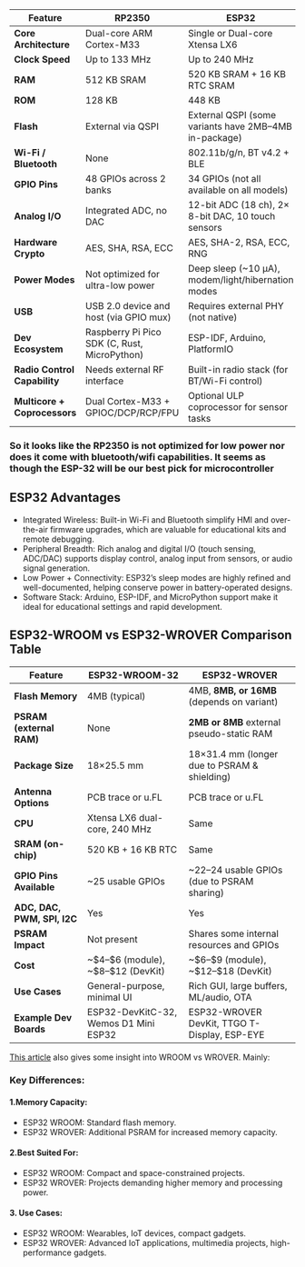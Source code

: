 | Feature                      | **RP2350**                                   | **ESP32**                                             |
| ---------------------------- | -------------------------------------------- | ----------------------------------------------------- |
| **Core Architecture**        | Dual-core ARM Cortex-M33                     | Single or Dual-core Xtensa LX6                        |
| **Clock Speed**              | Up to 133 MHz                                | Up to 240 MHz                                         |
| **RAM**                      | 512 KB SRAM                                  | 520 KB SRAM + 16 KB RTC SRAM                          |
| **ROM**                      | 128 KB                                       | 448 KB                                                |
| **Flash**                    | External via QSPI                            | External QSPI (some variants have 2MB–4MB in-package) |
| **Wi-Fi / Bluetooth**        | None                                         | 802.11b/g/n, BT v4.2 + BLE                          |
| **GPIO Pins**                | 48 GPIOs across 2 banks                      | 34 GPIOs (not all available on all models)            |
| **Analog I/O**               | Integrated ADC, no DAC                       | 12-bit ADC (18 ch), 2× 8-bit DAC, 10 touch sensors    |
| **Hardware Crypto**          | AES, SHA, RSA, ECC                           | AES, SHA-2, RSA, ECC, RNG                             |
| **Power Modes**              | Not optimized for ultra-low power            | Deep sleep (\~10 µA), modem/light/hibernation modes   |
| **USB**                      | USB 2.0 device and host (via GPIO mux)       | Requires external PHY (not native)                    |
| **Dev Ecosystem**            | Raspberry Pi Pico SDK (C, Rust, MicroPython) | ESP-IDF, Arduino, PlatformIO                          |
| **Radio Control Capability** | Needs external RF interface                  | Built-in radio stack (for BT/Wi-Fi control)           |
| **Multicore + Coprocessors** | Dual Cortex-M33 + GPIOC/DCP/RCP/FPU          | Optional ULP coprocessor for sensor tasks             |

### So it looks like the RP2350 is not optimized for low power nor does it come with bluetooth/wifi capabilities. It seems as though the ESP-32 will be our best pick for microcontroller

## ESP32 Advantages
- Integrated Wireless: Built-in Wi-Fi and Bluetooth simplify HMI and over-the-air firmware upgrades, which are valuable for educational kits and remote debugging.
- Peripheral Breadth: Rich analog and digital I/O (touch sensing, ADC/DAC) supports display control, analog input from sensors, or audio signal generation.
- Low Power + Connectivity: ESP32’s sleep modes are highly refined and well-documented, helping conserve power in battery-operated designs.
- Software Stack: Arduino, ESP-IDF, and MicroPython support make it ideal for educational settings and rapid development.


## ESP32-WROOM vs ESP32-WROVER Comparison Table


| Feature                     | **ESP32-WROOM-32**                      | **ESP32-WROVER**                             |
| --------------------------- | --------------------------------------- | -------------------------------------------- |
| **Flash Memory**            | 4MB (typical)                           | 4MB, **8MB, or 16MB** (depends on variant)   |
| **PSRAM (external RAM)**    | None                                    |  **2MB or 8MB** external pseudo-static RAM  |
| **Package Size**            | 18×25.5 mm                              | 18×31.4 mm (longer due to PSRAM & shielding) |
| **Antenna Options**         | PCB trace or u.FL                       | PCB trace or u.FL                            |
| **CPU**                     | Xtensa LX6 dual-core, 240 MHz           | Same                                         |
| **SRAM (on-chip)**          | 520 KB + 16 KB RTC                      | Same                                         |
| **GPIO Pins Available**     | \~25 usable GPIOs                       | \~22–24 usable GPIOs (due to PSRAM sharing)  |
| **ADC, DAC, PWM, SPI, I2C** |  Yes                                    |  Yes                                        |
| **PSRAM Impact**            | Not present                             | Shares some internal resources and GPIOs     |
| **Cost**                    | \~\$4–\$6 (module), \~\$8–\$12 (DevKit) | \~\$6–\$9 (module), \~\$12–\$18 (DevKit)     |
| **Use Cases**               | General-purpose, minimal UI             | Rich GUI, large buffers, ML/audio, OTA       |
| **Example Dev Boards**      | ESP32-DevKitC-32, Wemos D1 Mini ESP32   | ESP32-WROVER DevKit, TTGO T-Display, ESP-EYE |

[This article](https://innovationyourself.com/esp32-wroom-vs-esp32-wrover/) also gives some insight into WROOM vs WROVER. Mainly:
### Key Differences:

#### 1.Memory Capacity:
- ESP32 WROOM: Standard flash memory.
- ESP32 WROVER: Additional PSRAM for increased memory capacity.

#### 2.Best Suited For:
- ESP32 WROOM: Compact and space-constrained projects.
- ESP32 WROVER: Projects demanding higher memory and processing power.
  
#### 3. Use Cases:
- ESP32 WROOM: Wearables, IoT devices, compact gadgets.
- ESP32 WROVER: Advanced IoT applications, multimedia projects, high-performance gadgets.
